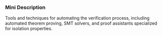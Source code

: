 ### Mini Description

Tools and techniques for automating the verification process, including automated theorem proving, SMT solvers, and proof assistants specialized for isolation properties.
